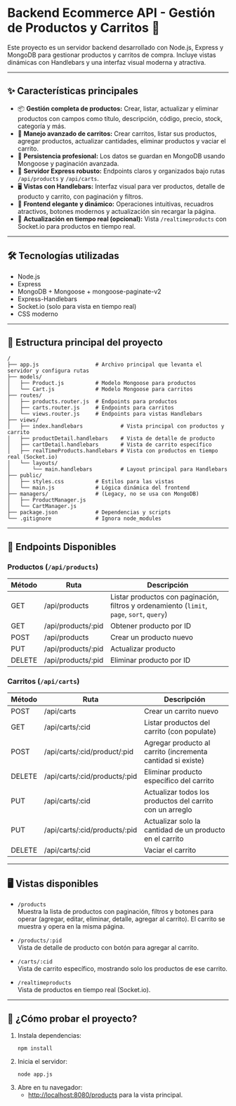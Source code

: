 # Backend Ecommerce API - Gestión de Productos y Carritos 🛒

Este proyecto es un servidor backend desarrollado con Node.js, Express y MongoDB para gestionar productos y carritos de compra. Incluye vistas dinámicas con Handlebars y una interfaz visual moderna y atractiva.

---

## ✨ Características principales

- 📦 **Gestión completa de productos:** Crear, listar, actualizar y eliminar productos con campos como título, descripción, código, precio, stock, categoría y más.
- 🛒 **Manejo avanzado de carritos:** Crear carritos, listar sus productos, agregar productos, actualizar cantidades, eliminar productos y vaciar el carrito.
- 💾 **Persistencia profesional:** Los datos se guardan en MongoDB usando Mongoose y paginación avanzada.
- 🚀 **Servidor Express robusto:** Endpoints claros y organizados bajo rutas `/api/products` y `/api/carts`.
- 🖥️ **Vistas con Handlebars:** Interfaz visual para ver productos, detalle de producto y carrito, con paginación y filtros.
- 🎨 **Frontend elegante y dinámico:** Operaciones intuitivas, recuadros atractivos, botones modernos y actualización sin recargar la página.
- 🔄 **Actualización en tiempo real (opcional):** Vista `/realtimeproducts` con Socket.io para productos en tiempo real.

---

## 🛠️ Tecnologías utilizadas

- Node.js
- Express
- MongoDB + Mongoose + mongoose-paginate-v2
- Express-Handlebars
- Socket.io (solo para vista en tiempo real)
- CSS moderno

---

## 📂 Estructura principal del proyecto

```
/
├── app.js                  # Archivo principal que levanta el servidor y configura rutas
├── models/
│   ├── Product.js          # Modelo Mongoose para productos
│   └── Cart.js             # Modelo Mongoose para carritos
├── routes/
│   ├── products.router.js  # Endpoints para productos
│   ├── carts.router.js     # Endpoints para carritos
│   └── views.router.js     # Endpoints para vistas Handlebars
├── views/
│   ├── index.handlebars            # Vista principal con productos y carrito
│   ├── productDetail.handlebars    # Vista de detalle de producto
│   ├── cartDetail.handlebars       # Vista de carrito específico
│   ├── realTimeProducts.handlebars # Vista con productos en tiempo real (Socket.io)
│   └── layouts/
│       └── main.handlebars         # Layout principal para Handlebars
├── public/
│   ├── styles.css          # Estilos para las vistas
│   └── main.js             # Lógica dinámica del frontend
├── managers/               # (Legacy, no se usa con MongoDB)
│   ├── ProductManager.js
│   └── CartManager.js
├── package.json            # Dependencias y scripts
└── .gitignore              # Ignora node_modules
```

---

## 🚦 Endpoints Disponibles

### Productos (`/api/products`)
| Método | Ruta                  | Descripción                              |
|--------|-----------------------|------------------------------------------|
| GET    | /api/products         | Listar productos con paginación, filtros y ordenamiento (`limit`, `page`, `sort`, `query`) |
| GET    | /api/products/:pid    | Obtener producto por ID                  |
| POST   | /api/products         | Crear un producto nuevo                  |
| PUT    | /api/products/:pid    | Actualizar producto                      |
| DELETE | /api/products/:pid    | Eliminar producto por ID                 |

### Carritos (`/api/carts`)
| Método | Ruta                                 | Descripción                                         |
|--------|--------------------------------------|-----------------------------------------------------|
| POST   | /api/carts                           | Crear un carrito nuevo                              |
| GET    | /api/carts/:cid                      | Listar productos del carrito (con populate)         |
| POST   | /api/carts/:cid/product/:pid         | Agregar producto al carrito (incrementa cantidad si existe) |
| DELETE | /api/carts/:cid/products/:pid        | Eliminar producto específico del carrito            |
| PUT    | /api/carts/:cid                      | Actualizar todos los productos del carrito con un arreglo |
| PUT    | /api/carts/:cid/products/:pid        | Actualizar solo la cantidad de un producto en el carrito |
| DELETE | /api/carts/:cid                      | Vaciar el carrito                                   |

---

## 🖥️ Vistas disponibles

- `/products`  
  Muestra la lista de productos con paginación, filtros y botones para operar (agregar, editar, eliminar, detalle, agregar al carrito). El carrito se muestra y opera en la misma página.

- `/products/:pid`  
  Vista de detalle de producto con botón para agregar al carrito.

- `/carts/:cid`  
  Vista de carrito específico, mostrando solo los productos de ese carrito.

- `/realtimeproducts`  
  Vista de productos en tiempo real (Socket.io).

---

## 🚀 ¿Cómo probar el proyecto?

1. Instala dependencias:
   ```
   npm install
   ```
2. Inicia el servidor:
   ```
   node app.js
   ```
3. Abre en tu navegador:
   - [http://localhost:8080/products](http://localhost:8080/products) para la vista principal.
